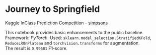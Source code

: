 # Journey to Springfield
 Kaggle InClass Prediction Competition - [simpsons](https://www.kaggle.com/c/journey-springfield)
 
 This notebook provides basic enhancements to the public baseline.  
 Framework: *PyTorch*. Used: `sklearn.model_selection.StratifiedKFold`, `ReduceLROnPlateau` and `torchvision.transforms` for augmentation.  
 The result is `0.99681` F1-score.
